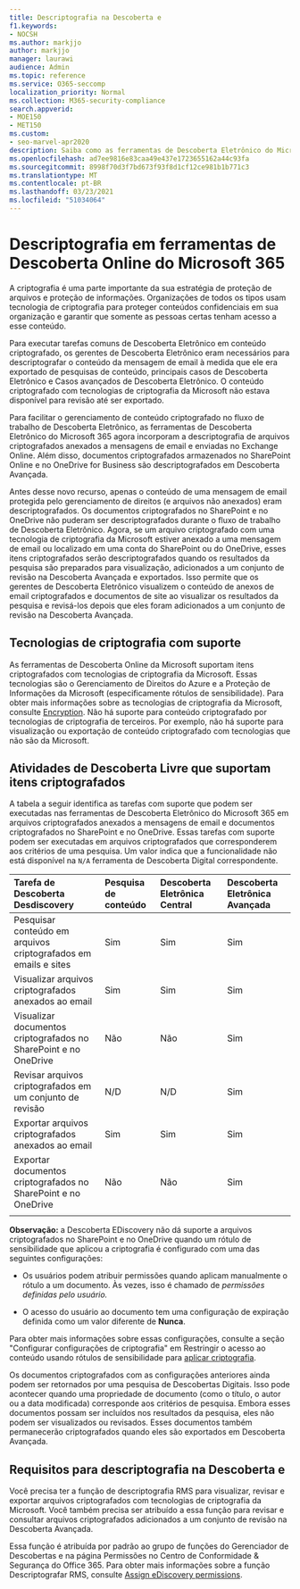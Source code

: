 ```yaml
---
title: Descriptografia na Descoberta e
f1.keywords:
- NOCSH
ms.author: markjjo
author: markjjo
manager: laurawi
audience: Admin
ms.topic: reference
ms.service: O365-seccomp
localization_priority: Normal
ms.collection: M365-security-compliance
search.appverid:
- MOE150
- MET150
ms.custom:
- seo-marvel-apr2020
description: Saiba como as ferramentas de Descoberta Eletrônico do Microsoft 365 lidam com documentos criptografados anexados a mensagens de email e armazenados no SharePoint Online e no OneDrive for Business.
ms.openlocfilehash: ad7ee9816e83caa49e437e1723655162a44c93fa
ms.sourcegitcommit: 8998f70d3f7bd673f93f8d1cf12ce981b1b771c3
ms.translationtype: MT
ms.contentlocale: pt-BR
ms.lasthandoff: 03/23/2021
ms.locfileid: "51034064"
---
```

# <a name="decryption-in-microsoft-365-ediscovery-tools"></a>Descriptografia em ferramentas de Descoberta Online do Microsoft 365

A criptografia é uma parte importante da sua estratégia de proteção de arquivos e proteção de informações. Organizações de todos os tipos usam tecnologia de criptografia para proteger conteúdos confidenciais em sua organização e garantir que somente as pessoas certas tenham acesso a esse conteúdo.

Para executar tarefas comuns de Descoberta Eletrônico em conteúdo criptografado, os gerentes de Descoberta Eletrônico eram necessários para descriptografar o conteúdo da mensagem de email à medida que ele era exportado de pesquisas de conteúdo, principais casos de Descoberta Eletrônico e Casos avançados de Descoberta Eletrônico. O conteúdo criptografado com tecnologias de criptografia da Microsoft não estava disponível para revisão até ser exportado.

Para facilitar o gerenciamento de conteúdo criptografado no fluxo de trabalho de Descoberta Eletrônico, as ferramentas de Descoberta Eletrônico do Microsoft 365 agora incorporam a descriptografia de arquivos criptografados anexados a mensagens de email e enviadas no Exchange Online. Além disso, documentos criptografados armazenados no SharePoint Online e no OneDrive for Business são descriptografados em Descoberta Avançada.

Antes desse novo recurso, apenas o conteúdo de uma mensagem de email protegida pelo gerenciamento de direitos (e arquivos não anexados) eram descriptografados. Os documentos criptografados no SharePoint e no OneDrive não puderam ser descriptografados durante o fluxo de trabalho de Descoberta Eletrônico. Agora, se um arquivo criptografado com uma tecnologia de criptografia da Microsoft estiver anexado a uma mensagem de email ou localizado em uma conta do SharePoint ou do OneDrive, esses itens criptografados serão descriptografados quando os resultados da pesquisa são preparados para visualização, adicionados a um conjunto de revisão na Descoberta Avançada e exportados. Isso permite que os gerentes de Descoberta Eletrônico visualizem o conteúdo de anexos de email criptografados e documentos de site ao visualizar os resultados da pesquisa e revisá-los depois que eles foram adicionados a um conjunto de revisão na Descoberta Avançada.

## <a name="supported-encryption-technologies"></a>Tecnologias de criptografia com suporte

As ferramentas de Descoberta Online da Microsoft suportam itens criptografados com tecnologias de criptografia da Microsoft. Essas tecnologias são o Gerenciamento de Direitos do Azure e a Proteção de Informações da Microsoft (especificamente rótulos de sensibilidade). Para obter mais informações sobre as tecnologias de criptografia da Microsoft, consulte [Encryption](encryption.md). Não há suporte para conteúdo criptografado por tecnologias de criptografia de terceiros. Por exemplo, não há suporte para visualização ou exportação de conteúdo criptografado com tecnologias que não são da Microsoft.

## <a name="ediscovery-activities-that-support-encrypted-items"></a>Atividades de Descoberta Livre que suportam itens criptografados

A tabela a seguir identifica as tarefas com suporte que podem ser executadas nas ferramentas de Descoberta Eletrônico do Microsoft 365 em arquivos criptografados anexados a mensagens de email e documentos criptografados no SharePoint e no OneDrive. Essas tarefas com suporte podem ser executadas em arquivos criptografados que corresponderem aos critérios de uma pesquisa. Um valor indica que a funcionalidade não está disponível na `N/A` ferramenta de Descoberta Digital correspondente.

|Tarefa de Descoberta Desdiscovery  |Pesquisa de conteúdo  |Descoberta Eletrônica Central  |Descoberta Eletrônica Avançada  |
|:---------|:---------|:---------|:---------|
|Pesquisar conteúdo em arquivos criptografados em emails e sites     |Sim      |Sim      |Sim      |
|Visualizar arquivos criptografados anexados ao email     |Sim      |Sim     |Sim       |
|Visualizar documentos criptografados no SharePoint e no OneDrive|Não      |Não    |Sim       |
|Revisar arquivos criptografados em um conjunto de revisão    |N/D      |N/D        | Sim        |
|Exportar arquivos criptografados anexados ao email    |Sim       |Sim  |Sim    |
|Exportar documentos criptografados no SharePoint e no OneDrive    |Não       |Não  |Sim    |
|||||

**Observação:** a Descoberta EDiscovery não dá suporte a arquivos criptografados no SharePoint e no OneDrive quando um rótulo de sensibilidade que aplicou a criptografia é configurado com uma das seguintes configurações:

- Os usuários podem atribuir permissões quando aplicam manualmente o rótulo a um documento. Às vezes, isso é chamado de *permissões definidas pelo usuário.*<br/>

- O acesso do usuário ao documento tem uma configuração de expiração definida como um valor diferente de **Nunca**.

Para obter mais informações sobre essas configurações, consulte a seção "Configurar configurações de criptografia" em Restringir o acesso ao conteúdo usando rótulos de sensibilidade para [aplicar criptografia](encryption-sensitivity-labels.md#configure-encryption-settings).

Os documentos criptografados com as configurações anteriores ainda podem ser retornados por uma pesquisa de Descobertas Digitais. Isso pode acontecer quando uma propriedade de documento (como o título, o autor ou a data modificada) corresponde aos critérios de pesquisa. Embora esses documentos possam ser incluídos nos resultados da pesquisa, eles não podem ser visualizados ou revisados. Esses documentos também permanecerão criptografados quando eles são exportados em Descoberta Avançada.

## <a name="requirements-for-decryption-in-ediscovery"></a>Requisitos para descriptografia na Descoberta e

Você precisa ter a função de descriptografia RMS para visualizar, revisar e exportar arquivos criptografados com tecnologias de criptografia da Microsoft. Você também precisa ser atribuído a essa função para revisar e consultar arquivos criptografados adicionados a um conjunto de revisão na Descoberta Avançada.

Essa função é atribuída por padrão ao grupo de  funções do Gerenciador de Descobertas e na página Permissões no Centro de Conformidade & Segurança do Office 365. Para obter mais informações sobre a função Descriptografar RMS, consulte [Assign eDiscovery permissions](assign-ediscovery-permissions.md#rms-decrypt).
